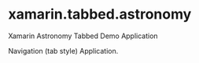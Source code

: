 # xamarin.tabbed.astronomy
Xamarin Astronomy Tabbed Demo Application

Navigation (tab style) Application.
